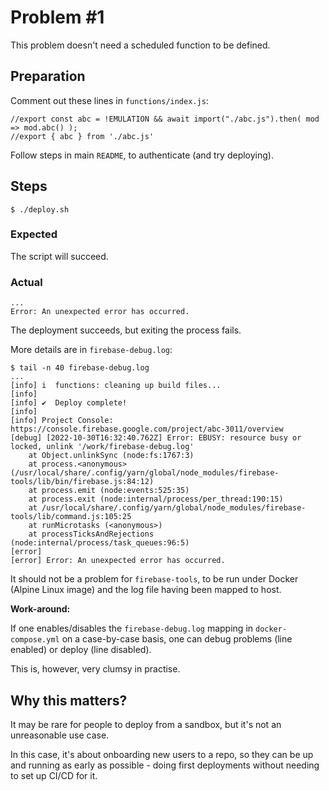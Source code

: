 # Problem #1

This problem doesn't need a scheduled function to be defined.

## Preparation

Comment out these lines in `functions/index.js`:

```
//export const abc = !EMULATION && await import("./abc.js").then( mod => mod.abc() );
//export { abc } from './abc.js'
```

Follow steps in main `README`, to authenticate (and try deploying).

## Steps

```
$ ./deploy.sh
```

### Expected

The script will succeed.

### Actual

```
...
Error: An unexpected error has occurred.
```

The deployment succeeds, but exiting the process fails.

More details are in `firebase-debug.log`:

```
$ tail -n 40 firebase-debug.log
...
[info] i  functions: cleaning up build files... 
[info] 
[info] ✔  Deploy complete! 
[info] 
[info] Project Console: https://console.firebase.google.com/project/abc-3011/overview
[debug] [2022-10-30T16:32:40.762Z] Error: EBUSY: resource busy or locked, unlink '/work/firebase-debug.log'
    at Object.unlinkSync (node:fs:1767:3)
    at process.<anonymous> (/usr/local/share/.config/yarn/global/node_modules/firebase-tools/lib/bin/firebase.js:84:12)
    at process.emit (node:events:525:35)
    at process.exit (node:internal/process/per_thread:190:15)
    at /usr/local/share/.config/yarn/global/node_modules/firebase-tools/lib/command.js:105:25
    at runMicrotasks (<anonymous>)
    at processTicksAndRejections (node:internal/process/task_queues:96:5)
[error] 
[error] Error: An unexpected error has occurred.
```

It should not be a problem for `firebase-tools`, to be run under Docker (Alpine Linux image) and the log file having been mapped to host.

**Work-around:**

If one enables/disables the `firebase-debug.log` mapping in `docker-compose.yml` on a case-by-case basis, one can debug problems (line enabled) or deploy (line disabled).

This is, however, very clumsy in practise.


## Why this matters?

It may be rare for people to deploy from a sandbox, but it's not an unreasonable use case.

In this case, it's about onboarding new users to a repo, so they can be up and running as early as possible - doing first deployments without needing to set up CI/CD for it.

